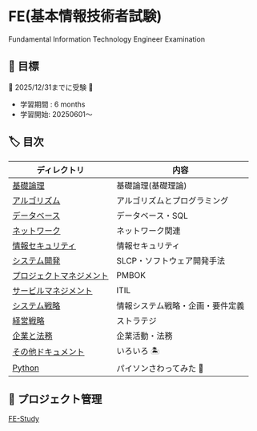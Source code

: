 # FE(基本情報技術者試験)

Fundamental Information Technology Engineer Examination

## :dart: 目標

:dog: 2025/12/31までに受験 :dog:

- 学習期間 : 6 months
- 学習開始: 20250601〜

## :label: 目次

| ディレクトリ                      | 内容                             |
|-----------------------------------|----------------------------------|
| [基礎論理](./basic_logic/)        | 基礎論理(基礎理論)               |
| [アルゴリズム](./algorithm/)      | アルゴリズムとプログラミング     |
| [データベース](./db/)             | データベース・SQL                |
| [ネットワーク](./network/)        | ネットワーク関連                 |
| [情報セキュリティ](./is/)         | 情報セキュリティ                 |
| [システム開発](./development/)    | SLCP・ソフトウェア開発手法       |
| [プロジェクトマネジメント](./pm/) | PMBOK                            |
| [サービルマネジメント](./sm/)     | ITIL                             |
| [システム戦略](./ss/)             | 情報システム戦略・企画・要件定義 |
| [経営戦略](./ms/)                 | ストラテジ                       |
| [企業と法務](./corporate_legal/)  | 企業活動・法務                   |
| [その他ドキュメント](./doc/)      | いろいろ :desert_island:         |
| [Python](./python/)               | パイソンさわってみた :dog:       |

## :pushpin: プロジェクト管理

[FE-Study](https://github.com/users/tomo-john/projects/2)

